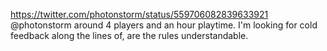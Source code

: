 https://twitter.com/photonstorm/status/559706082839633921 @photonstorm around 4 players and an hour playtime. I'm looking for cold feedback along the lines of, are the rules understandable.